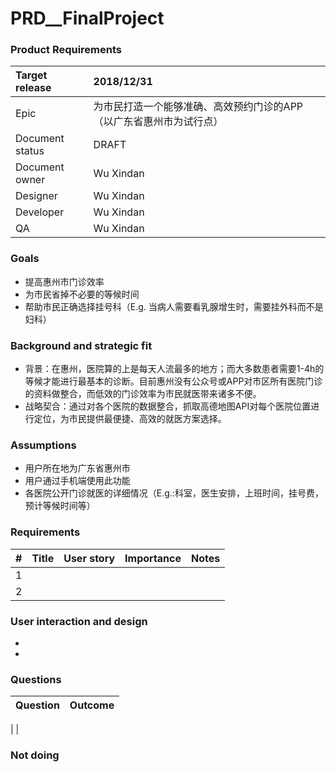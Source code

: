 # PRD__FinalProject
### Product Requirements
Target release|2018/12/31
:---|:---
Epic|为市民打造一个能够准确、高效预约门诊的APP（以广东省惠州市为试行点）
Document status| DRAFT
Document owner| Wu Xindan
Designer| Wu Xindan
Developer|Wu Xindan
QA|Wu Xindan

### Goals
- 提高惠州市门诊效率
- 为市民省掉不必要的等候时间
- 帮助市民正确选择挂号科（E.g. 当病人需要看乳腺增生时，需要挂外科而不是妇科）

### Background and strategic fit
- 背景：在惠州，医院算的上是每天人流最多的地方；而大多数患者需要1-4h的等候才能进行最基本的诊断。目前惠州没有公众号或APP对市区所有医院门诊的资料做整合，而低效的门诊效率为市民就医带来诸多不便。
- 战略契合：通过对各个医院的数据整合，抓取高德地图API对每个医院位置进行定位，为市民提供最便捷、高效的就医方案选择。

### Assumptions
- 用户所在地为广东省惠州市
- 用户通过手机端使用此功能
- 各医院公开门诊就医的详细情况（E.g.:科室，医生安排，上班时间，挂号费，预计等候时间等）

### Requirements
|#|Title|User story|Importance|Notes
:---|:----|:-----|:------|:------
1|
2|

### User interaction and design
- 
- 

### Questions
|Question|Outcome
:----|:----
|
|

### Not doing
